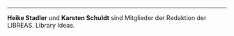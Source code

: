 ---

**Heike Stadler** und **Karsten Schuldt** sind Mitglieder der Redaktion der
LIBREAS. Library Ideas.
